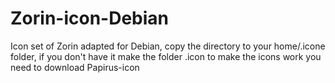 # Zorin-icon-Debian
Icon set of Zorin adapted for Debian, copy the directory to your home/.icone folder, if you don't have it make the folder .icon
to make the icons work you need to download Papirus-icon

